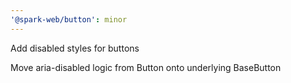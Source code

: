 ```yaml
---
'@spark-web/button': minor
---
```


Add disabled styles for buttons

Move aria-disabled logic from Button onto underlying BaseButton
